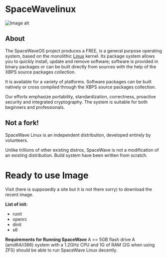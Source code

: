 # SpaceWavelinux

<p align="center">
     
</p>

![Image alt](https://github.com/TechVenture-Society/SpaceWavelinux/blob/main/rr.png)

<p align="center">
 
  
</p>

## About

The SpaceWaveOS project produces a FREE,  is a general purpose operating system, based on the monolithic [Linux](https://www.kernel.org/) kernel. Its package system allows you to quickly install, update and remove software; software is provided in binary packages or can be built directly from sources with the help of the XBPS source packages collection.

It is available for a variety of platforms. Software packages can be built natively or cross compiled through the XBPS source packages collection.

Our efforts emphasize portability, standardization, correctness, proactive security and integrated cryptography.
The system is suitable for both beginners and professionals.


## Not a fork!

SpaceWave Linux is an independent distribution, developed entirely by volunteers.

Unlike trillions of other existing distros, SpaceWave is not a modification of an existing distribution. Build system have been written from scratch.


# Ready to use Image
 
Visit (here is supposedly a site but it is not there sorry) to download the recent image.

**List of init:**
- runit
- openrc
- dinit
- s6


**Requirements for Running SpaceWave**
A >= 5GB flash drive
A (amd64/i386) system with a 1.2GHz CPU and 1G of RAM (2G when using ZFS) should be able to run SpaceWave Linux decently.

